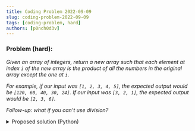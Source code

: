 ```yaml
---
title: Coding Problem 2022-09-09
slug: coding-problem-2022-09-09
tags: [coding-problem, hard]
authors: [p0nch0d3v]
---
```

### Problem (hard):
*Given an array of integers, return a new array such that each element at index `i` of the new array is the product of all the numbers in the original array except the one at `i`.*

*For example, if our input was `[1, 2, 3, 4, 5]`, the expected output would be `[120, 60, 40, 30, 24]`. If our input was `[3, 2, 1]`, the expected output would be `[2, 3, 6]`.*

*Follow-up: what if you can't use division?*

<details>
<summary>Proposed solution (Python)</summary>
<p>

```python
def main(the_list, expected):
    print('List: ', the_list)
    print('Expected:', expected)

    factor = 1
    for item in the_list:
        factor = factor * item
    print('Factor:', factor)    
    
    result = []
    for item in the_list:
        i = 0
        while (i < factor):
            i = i + 1
            if (i * item == factor):
                result.append(i)
                
    print('Result:', result)

    return 0

if __name__ == "__main__":
    main([1, 2, 3, 4, 5], [120, 60, 40, 30, 24])
    main([3, 2, 1], [2, 3, 6])
```

</p>
</details>